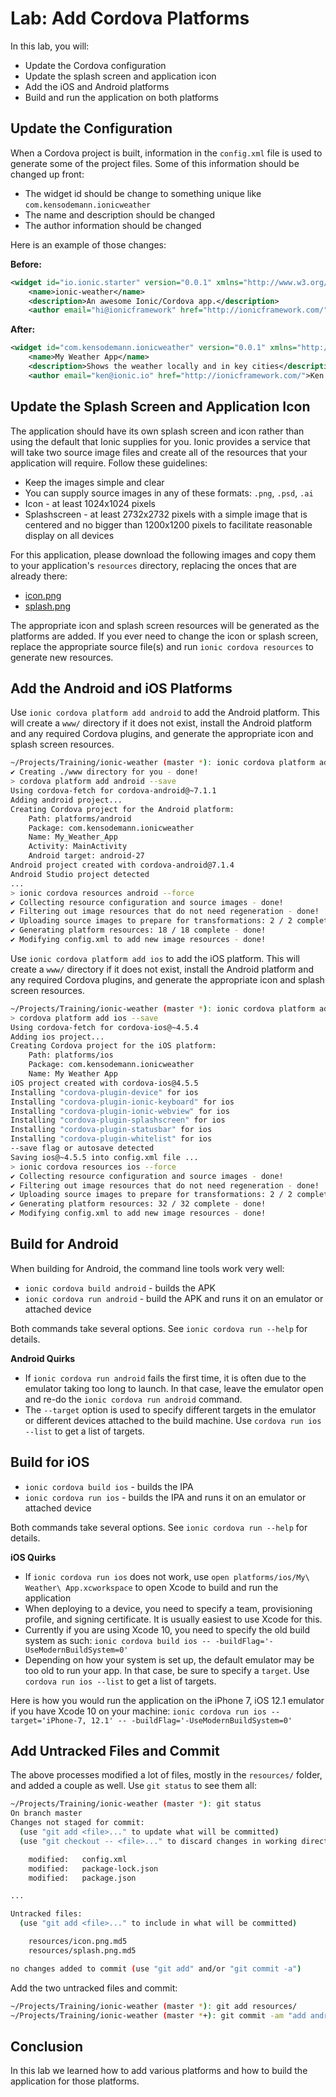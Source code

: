 # Lab: Add Cordova Platforms

In this lab, you will:

* Update the Cordova configuration
* Update the splash screen and application icon
* Add the iOS and Android platforms
* Build and run the application on both platforms

## Update the Configuration

When a Cordova project is built, information in the `config.xml` file is used to generate some of the project files. Some of this information should be changed up front:

* The widget id should be change to something unique like `com.kensodemann.ionicweather`
* The name and description should be changed
* The author information should be changed

Here is an example of those changes:

**Before:**

```xml
<widget id="io.ionic.starter" version="0.0.1" xmlns="http://www.w3.org/ns/widgets" xmlns:cdv="http://cordova.apache.org/ns/1.0">
    <name>ionic-weather</name>
    <description>An awesome Ionic/Cordova app.</description>
    <author email="hi@ionicframework" href="http://ionicframework.com/">Ionic Framework Team</author>
```

**After:**

```xml
<widget id="com.kensodemann.ionicweather" version="0.0.1" xmlns="http://www.w3.org/ns/widgets" xmlns:cdv="http://cordova.apache.org/ns/1.0">
    <name>My Weather App</name>
    <description>Shows the weather locally and in key cities</description>
    <author email="ken@ionic.io" href="http://ionicframework.com/">Ken Sodemann</author>
```

## Update the Splash Screen and Application Icon

The application should have its own splash screen and icon rather than using the default that Ionic supplies for you. Ionic provides a service that will take two source image files and create all of the resources that your application will require. Follow these guidelines:

* Keep the images simple and clear
* You can supply source images in any of these formats: `.png`, `.psd`, `.ai`
* Icon - at least 1024x1024 pixels
* Splashscreen - at least 2732x2732 pixels with a simple image that is centered and no bigger than 1200x1200 pixels to facilitate reasonable display on all devices

For this application, please download the following images and copy them to your application's `resources` directory, replacing the onces that are already there:

* <a download href="/assets/images/icon.png">icon.png</a>
* <a download href="/assets/images/splash.png">splash.png</a>

The appropriate icon and splash screen resources will be generated as the platforms are added. If you ever need to change the icon or splash screen, replace the appropriate source file(s) and run `ionic cordova resources` to generate new resources.

## Add the Android and iOS Platforms

Use `ionic cordova platform add android` to add the Android platform. This will create a `www/` directory if it does not exist, install the Android platform and any required Cordova plugins, and generate the appropriate icon and splash screen resources.

```bash
~/Projects/Training/ionic-weather (master *): ionic cordova platform add android
✔ Creating ./www directory for you - done!
> cordova platform add android --save
Using cordova-fetch for cordova-android@~7.1.1
Adding android project...
Creating Cordova project for the Android platform:
	Path: platforms/android
	Package: com.kensodemann.ionicweather
	Name: My_Weather_App
	Activity: MainActivity
	Android target: android-27
Android project created with cordova-android@7.1.4
Android Studio project detected
...
> ionic cordova resources android --force
✔ Collecting resource configuration and source images - done!
✔ Filtering out image resources that do not need regeneration - done!
✔ Uploading source images to prepare for transformations: 2 / 2 complete - done!
✔ Generating platform resources: 18 / 18 complete - done!
✔ Modifying config.xml to add new image resources - done!
```

Use `ionic cordova platform add ios` to add the iOS platform. This will create a `www/` directory if it does not exist, install the Android platform and any required Cordova plugins, and generate the appropriate icon and splash screen resources.

```bash
~/Projects/Training/ionic-weather (master *): ionic cordova platform add ios
> cordova platform add ios --save
Using cordova-fetch for cordova-ios@~4.5.4
Adding ios project...
Creating Cordova project for the iOS platform:
	Path: platforms/ios
	Package: com.kensodemann.ionicweather
	Name: My Weather App
iOS project created with cordova-ios@4.5.5
Installing "cordova-plugin-device" for ios
Installing "cordova-plugin-ionic-keyboard" for ios
Installing "cordova-plugin-ionic-webview" for ios
Installing "cordova-plugin-splashscreen" for ios
Installing "cordova-plugin-statusbar" for ios
Installing "cordova-plugin-whitelist" for ios
--save flag or autosave detected
Saving ios@~4.5.5 into config.xml file ...
> ionic cordova resources ios --force
✔ Collecting resource configuration and source images - done!
✔ Filtering out image resources that do not need regeneration - done!
✔ Uploading source images to prepare for transformations: 2 / 2 complete - done!
✔ Generating platform resources: 32 / 32 complete - done!
✔ Modifying config.xml to add new image resources - done!
```

## Build for Android

When building for Android, the command line tools work very well:

* `ionic cordova build android` - builds the APK
* `ionic cordova run android` - build the APK and runs it on an emulator or attached device

Both commands take several options. See `ionic cordova run --help` for details.

**Android Quirks**

* If `ionic cordova run android` fails the first time, it is often due to the emulator taking too long to launch. In that case, leave the emulator open and re-do the `ionic cordova run android` command.
* The `--target` option is used to specify different targets in the emulator or different devices attached to the build machine. Use `cordova run ios --list` to get a list of targets.

## Build for iOS

* `ionic cordova build ios` - builds the IPA
* `ionic cordova run ios` - builds the IPA and runs it on an emulator or attached device

Both commands take several options. See `ionic cordova run --help` for details.

**iOS Quirks**

* If `ionic cordova run ios` does not work, use `open platforms/ios/My\ Weather\ App.xcworkspace` to open Xcode to build and run the application
* When deploying to a device, you need to specify a team, provisioning profile, and signing certificate. It is usually easiest to use Xcode for this.
* Currently if you are using Xcode 10, you need to specify the old build system as such: `ionic cordova build ios -- -buildFlag='-UseModernBuildSystem=0'`
* Depending on how your system is set up, the default emulator may be too old to run your app. In that case, be sure to specify a `target`. Use `cordova run ios --list` to get a list of targets.

Here is how you would run the application on the iPhone 7, iOS 12.1 emulator if you have Xcode 10 on your machine: `ionic cordova run ios --target='iPhone-7, 12.1' -- -buildFlag='-UseModernBuildSystem=0'`

## Add Untracked Files and Commit

The above processes modified a lot of files, mostly in the `resources/` folder, and added a couple as well. Use `git status` to see them all:

```bash
~/Projects/Training/ionic-weather (master *): git status
On branch master
Changes not staged for commit:
  (use "git add <file>..." to update what will be committed)
  (use "git checkout -- <file>..." to discard changes in working directory)

	modified:   config.xml
	modified:   package-lock.json
	modified:   package.json

...

Untracked files:
  (use "git add <file>..." to include in what will be committed)

	resources/icon.png.md5
	resources/splash.png.md5

no changes added to commit (use "git add" and/or "git commit -a")
```

Add the two untracked files and commit:

```bash
~/Projects/Training/ionic-weather (master *): git add resources/
~/Projects/Training/ionic-weather (master *+): git commit -am "add android and ios platforms"
```

## Conclusion

In this lab we learned how to add various platforms and how to build the application for those platforms.
